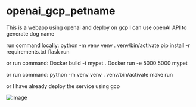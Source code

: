 # openai_gcp_petname
This is a webapp using openai and deploy on gcp
I can use openAI API to generate dog name

run command locally: 
python -m venv venv
. venv/bin/activate
pip install -r requirements.txt
flask run

or run command:
Docker build -t mypet .
Docker run -e 5000:5000 mypet

or run command:
python -m venv venv
. venv/bin/activate
make run

or I have already deploy the service using gcp

![image](https://user-images.githubusercontent.com/96745697/155864406-e42314cd-b0c2-4057-a7b9-8f4f698f0e40.png)

